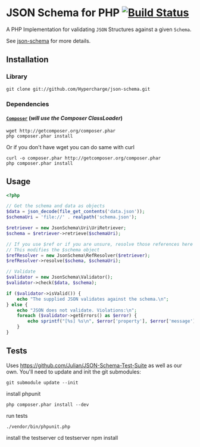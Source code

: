 # JSON Schema for PHP [![Build Status](https://secure.travis-ci.org/justinrainbow/json-schema.png)](http://travis-ci.org/justinrainbow/json-schema)

A PHP Implementation for validating `JSON` Structures against a given `Schema`.

See [json-schema](http://json-schema.org/) for more details.

## Installation

### Library

	git clone git://github.com/Hypercharge/json-schema.git

### Dependencies

#### [`Composer`](https://github.com/composer/composer) (*will use the Composer ClassLoader*)

	wget http://getcomposer.org/composer.phar
	php composer.phar install

Or if you don't have wget you can do same with curl

	curl -o composer.phar http://getcomposer.org/composer.phar
	php composer.phar install

## Usage

```php
<?php

// Get the schema and data as objects
$data = json_decode(file_get_contents('data.json'));
$schemaUri = 'file://' . realpath('schema.json');

$retriever = new JsonSchema\Uri\UriRetriever;
$schema = $retriever->retrieve($schemaUri);

// If you use $ref or if you are unsure, resolve those references here
// This modifies the $schema object
$refResolver = new JsonSchema\RefResolver($retriever);
$refResolver->resolve($schema, $schemaUri);

// Validate
$validator = new JsonSchema\Validator();
$validator->check($data, $schema);

if ($validator->isValid()) {
    echo "The supplied JSON validates against the schema.\n";
} else {
    echo "JSON does not validate. Violations:\n";
    foreach ($validator->getErrors() as $error) {
        echo sprintf("[%s] %s\n", $error['property'], $error['message']);
    }
}
```

## Tests

Uses https://github.com/Julian/JSON-Schema-Test-Suite as well as our own. You'll need to update and init the git submodules:

	git submodule update --init

install phpunit


	php composer.phar install --dev

run tests

	./vendor/bin/phpunit.php


install the testserver
	cd testserver
	npm install

